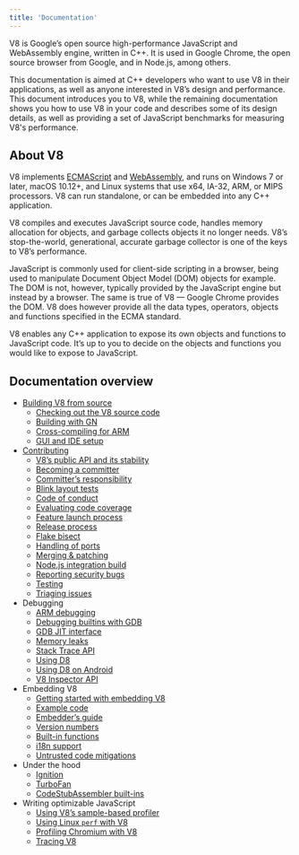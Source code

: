 ```yaml
---
title: 'Documentation'
---
```

V8 is Google’s open source high-performance JavaScript and WebAssembly engine, written in C++. It is used in Google Chrome, the open source browser from Google, and in Node.js, among others.

This documentation is aimed at C++ developers who want to use V8 in their applications, as well as anyone interested in V8’s design and performance. This document introduces you to V8, while the remaining documentation shows you how to use V8 in your code and describes some of its design details, as well as providing a set of JavaScript benchmarks for measuring V8's performance.

## About V8

V8 implements <a href="https://tc39.github.io/ecma262/">ECMAScript</a> and <a href="https://webassembly.github.io/spec/core/">WebAssembly</a>, and runs on Windows 7 or later, macOS 10.12+, and Linux systems that use x64, IA-32, ARM, or MIPS processors. V8 can run standalone, or can be embedded into any C++ application.

V8 compiles and executes JavaScript source code, handles memory allocation for objects, and garbage collects objects it no longer needs. V8’s stop-the-world, generational, accurate garbage collector is one of the keys to V8’s performance.

JavaScript is commonly used for client-side scripting in a browser, being used to manipulate Document Object Model (DOM) objects for example. The DOM is not, however, typically provided by the JavaScript engine but instead by a browser. The same is true of V8 — Google Chrome provides the DOM. V8 does however provide all the data types, operators, objects and functions specified in the ECMA standard.

V8 enables any C++ application to expose its own objects and functions to JavaScript code. It’s up to you to decide on the objects and functions you would like to expose to JavaScript.

## Documentation overview

- [Building V8 from source](/docs/build)
    - [Checking out the V8 source code](/docs/source-code)
    - [Building with GN](/docs/build-gn)
    - [Cross-compiling for ARM](/docs/cross-compile-arm)
    - [GUI and IDE setup](/docs/ide-setup)
- [Contributing](/docs/contribute)
    - [V8’s public API and its stability](/docs/api)
    - [Becoming a committer](/docs/becoming-a-committer)
    - [Committer’s responsibility](/docs/committer-responsibility)
    - [Blink layout tests](/docs/blink-layout-tests)
    - [Code of conduct](/docs/code-of-conduct)
    - [Evaluating code coverage](/docs/evaluating-code-coverage)
    - [Feature launch process](/docs/feature-launch-process)
    - [Release process](/docs/release-process)
    - [Flake bisect](/docs/flake-bisect)
    - [Handling of ports](/docs/ports)
    - [Merging & patching](/docs/merging-patching)
    - [Node.js integration build](/docs/node-integration)
    - [Reporting security bugs](/docs/security-bugs)
    - [Testing](/docs/test)
    - [Triaging issues](/docs/triage-issues)
- Debugging
    - [ARM debugging](ARM-Debugging)
    - [Debugging builtins with GDB](Debugging-Builtins-with-GDB)
    - [GDB JIT interface](GDB-JIT-Interface)
    - [Memory leaks](Memory-Leaks)
    - [Stack Trace API](Stack-Trace-API)
    - [Using D8](Using-D8)
    - [Using D8 on Android](D8-on-Android)
    - [V8 Inspector API](Debugging-over-the-V8-Inspector-API)
- Embedding V8
    - [Getting started with embedding V8](Getting-Started-with-Embedding)
    - [Example code](Example-code)
    - [Embedder’s guide](Embedder's-Guide) <!-- TODO: how is this different from the getting started guide? -->
    - [Version numbers](Version-numbers)
    - [Built-in functions](Built-in-functions)
    - [i18n support](i18n-support)
    - [Untrusted code mitigations](Untrusted-code-mitigations)
- Under the hood
    - [Ignition](/docs/ignition)
    - [TurboFan](/docs/turbofan)
    - [CodeStubAssembler built-ins](/docs/csa-builtins)
- Writing optimizable JavaScript
    - [Using V8’s sample-based profiler](/docs/profiler)
    - [Using Linux `perf` with V8](/docs/linux-perf)
    - [Profiling Chromium with V8](/docs/profile-chromium)
    - [Tracing V8](/docs/trace)

